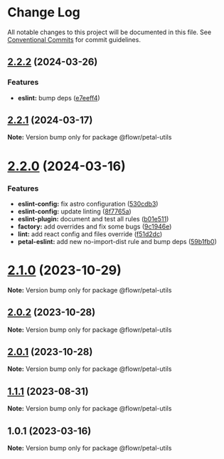 # Change Log

All notable changes to this project will be documented in this file.
See [Conventional Commits](https://conventionalcommits.org) for commit guidelines.

## [2.2.2](https://github.com/pulseflow/pastel/compare/v2.2.1...v2.2.2) (2024-03-26)


### Features

* **eslint:** bump deps ([e7eeff4](https://github.com/pulseflow/pastel/commit/e7eeff411d165b75db885902ab6f0a878b61d00c))





## [2.2.1](https://github.com/pulseflow/pastel/compare/v2.2.0...v2.2.1) (2024-03-17)

**Note:** Version bump only for package @flowr/petal-utils





# [2.2.0](https://github.com/pulseflow/pastel/compare/v2.1.0...v2.2.0) (2024-03-16)


### Features

* **eslint-config:** fix astro configuration ([530cdb3](https://github.com/pulseflow/pastel/commit/530cdb3c5dc1e2579061c27342132b3b80e4445f))
* **eslint-config:** update linting ([8f7765a](https://github.com/pulseflow/pastel/commit/8f7765a378068911e7f89077833c67976ec5edaf))
* **eslint-plugin:** document and test all rules ([b01e511](https://github.com/pulseflow/pastel/commit/b01e5118a90b02dc93d57e38a72a3d4a7a40294c))
* **factory:** add overrides and fix some bugs ([9c1946e](https://github.com/pulseflow/pastel/commit/9c1946ea42ea794fa5066bf98b6fa8f5e2e7b62f))
* **lint:** add react config and files override ([f51d2dc](https://github.com/pulseflow/pastel/commit/f51d2dcea48e2e2369e6e9bd4162ee5f0fa6341b))
* **petal-eslint:** add new no-import-dist rule and bump deps ([59b1fb0](https://github.com/pulseflow/pastel/commit/59b1fb061177be94d32ca2d1b1f563c07d71f52f))





# [2.1.0](https://github.com/pulseflow/pastel/compare/v2.0.2...v2.1.0) (2023-10-29)

**Note:** Version bump only for package @flowr/petal-utils

## [2.0.2](https://github.com/pulseflow/pastel/compare/v2.0.1...v2.0.2) (2023-10-28)

**Note:** Version bump only for package @flowr/petal-utils

## [2.0.1](https://github.com/pulseflow/pastel/compare/v2.0.0...v2.0.1) (2023-10-28)

**Note:** Version bump only for package @flowr/petal-utils

## [1.1.1](https://github.com/pulseflow/pastel/compare/v1.0.1...v1.1.1) (2023-08-31)

**Note:** Version bump only for package @flowr/petal-utils

## 1.0.1 (2023-03-16)

**Note:** Version bump only for package @flowr/petal-utils
